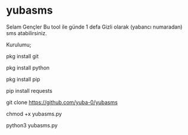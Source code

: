 # yubasms
Selam Gençler Bu tool ile günde 1 defa Gizli olarak (yabancı numaradan) sms atabilirsiniz.

Kurulumu;

 pkg install git
 
 pkg install python
 
 pkg install pip
 
 pip install requests
 
 git clone https://github.com/yuba-0/yubasms
 
 chmod +x yubasms.py
 
python3 yubasms.py

